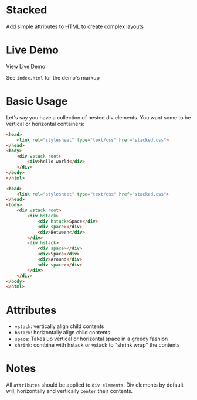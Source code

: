 # Stacked

Add simple attributes to HTML to create complex layouts

# Live Demo

[View Live Demo](https://regularmemory.blog/Stacked/)

See `index.html` for the demo's markup

# Basic Usage

Let's say you have a collection of nested div elements. You want some to be vertical or horizontal containers:

```html
<head>
    <link rel="stylesheet" type="text/css" href="stacked.css">
</head>
<body>
    <div vstack root>
        <div>hello world</div>
    </div>
</body>
</html>
```

```html
<head>
    <link rel="stylesheet" type="text/css" href="stacked.css">
</head>
<body>
    <div vstack root>
        <div hstack>
            <div hstack>Space</div>
            <div space></div>
            <div>Between</div>
        </div>
        <div hstack>
            <div space></div>
            <div>Space</div>            
            <div>Around</div>
            <div space></div>
        </div>        
    </div>
</body>
</html>
```

# Attributes

- `vstack`: vertically align child contents
- `hstack`: horizontally align child contents
- `space`: Takes up vertical or horizontal space in a greedy fashion
- `shrink`: combine with hstack or vstack to "shrink wrap" the contents

# Notes

All `attributes` should be applied to `div elements`. Div elements by default will, horizontally and vertically `center` their contents.
